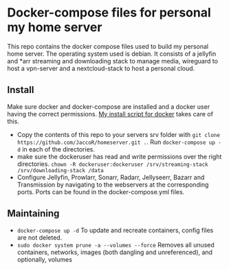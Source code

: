 # Docker-compose files for personal my home server
This repo contains the docker compose files used to build my personal home server. The operating system used is debian. It consists of a jellyfin and *arr streaming and downloading stack to manage media, wireguard to host a vpn-server and a nextcloud-stack to host a personal cloud.

## Install
Make sure docker and docker-compose are installed and a docker user having the correct permissions. [My install script for docker](https://github.com/JaccoR/dockerinstallscript) takes care of this.

- Copy the contents of this repo to your servers srv folder with `git clone https://github.com/JaccoR/homeserver.git .`. Run `docker-compose up -d` in each of the directories. 
-  make sure the dockeruser has read and write permissions over the right directories. `chown -R dockeruser:dockeruser /srv/streaming-stack /srv/downloading-stack /data`
- Configure Jellyfin, Prowlarr, Sonarr, Radarr, Jellyseerr, Bazarr and Transmission by navigating to the webservers at the corresponding ports. Ports can be found in the docker-compose.yml files.

## Maintaining
- `docker-compose up -d` To update and recreate containers, config files are not deleted.
- `sudo docker system prune -a --volumes --force` Removes all unused containers, networks, images (both dangling and unreferenced), and optionally, volumes